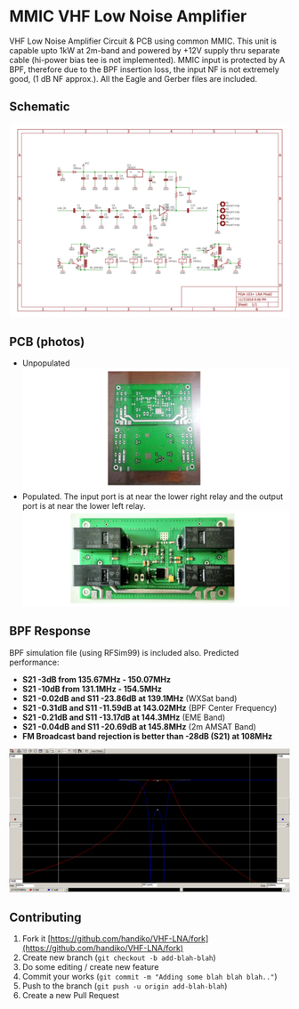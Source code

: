 # MMIC VHF Low Noise Amplifier
VHF Low Noise Amplifier Circuit &amp; PCB using common MMIC. This unit is capable upto 1kW at 2m-band and powered by +12V supply thru separate cable (hi-power bias tee is not implemented). MMIC input is protected by A BPF, therefore due to the BPF insertion loss, the input NF is not extremely good, (1 dB NF approx.). All the Eagle and Gerber files are included.

## Schematic
![](./Pics/LNA_sch.png)

## PCB (photos)
* Unpopulated
![](./Pics/PCB_unpopulated.png)
* Populated. The input port is at near the lower right relay and the output port is at near the lower left relay.
![](./Pics/PCB_populated.png)

## BPF Response
BPF simulation file (using RFSim99) is included also.
Predicted performance:
* **S21 -3dB from 135.67MHz - 150.07MHz**
* **S21 -10dB from 131.1MHz - 154.5MHz**
* **S21 -0.02dB and S11 -23.86dB at 139.1MHz** (WXSat band)
* **S21 -0.31dB and S11 -11.59dB at 143.02MHz** (BPF Center Frequency)
* **S21 -0.21dB and S11 -13.17dB at 144.3MHz** (EME Band)
* **S21 -0.04dB and S11 -20.69dB at 145.8MHz** (2m AMSAT Band)
* **FM Broadcast band rejection is better than -28dB (S21) at 108MHz**

![](./Pics/Input_BPF.bmp)

## Contributing
1. Fork it [https://github.com/handiko/VHF-LNA/fork](https://github.com/handiko/VHF-LNA/fork)
2. Create new branch (`git checkout -b add-blah-blah`)
3. Do some editing / create new feature
4. Commit your works (`git commit -m "Adding some blah blah blah.."`)
5. Push to the branch (`git push -u origin add-blah-blah`)
6. Create a new Pull Request
